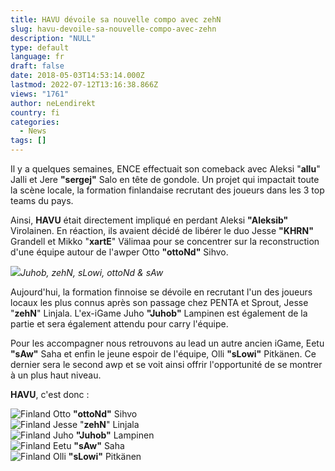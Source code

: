 ```yaml
---
title: HAVU dévoile sa nouvelle compo avec zehN
slug: havu-devoile-sa-nouvelle-compo-avec-zehn
description: "NULL"
type: default
language: fr
draft: false
date: 2018-05-03T14:53:14.000Z
lastmod: 2022-07-12T13:16:38.866Z
views: "1761"
author: neLendirekt
country: fi
categories:
  - News
tags: []
---
```

Il y a quelques semaines, ENCE effectuait son comeback avec Aleksi "**allu**" Jalli et Jere **"sergej"** Salo en tête de gondole. Un projet qui impactait toute la scène locale, la formation finlandaise recrutant des joueurs dans les 3 top teams du pays.

Ainsi, **HAVU** était directement impliqué en perdant Aleksi **"Aleksib"** Virolainen. En réaction, ils avaient décidé de libérer le duo Jesse **"KHRN"** Grandell et Mikko "**xartE**" Välimaa pour se concentrer sur la reconstruction d'une équipe autour de l'awper Otto **"ottoNd"** Sihvo.

![](/images/articles/5aeb1d7d149a9/images/dF6xGZiULg7IRMrYtUqrmr7kddaA8uQJHKdaVvAj.png)_Juhob, zehN, sLowi, ottoNd & sAw_

Aujourd'hui, la formation finnoise se dévoile en recrutant l'un des joueurs locaux les plus connus après son passage chez PENTA et Sprout, Jesse "**zehN**" Linjala. L'ex-iGame Juho **"Juhob"** Lampinen est également de la partie et sera également attendu pour carry l'équipe.

Pour les accompagner nous retrouvons au lead un autre ancien iGame, Eetu **"sAw"** Saha et enfin le jeune espoir de l'équipe, Olli **"sLowi"** Pitkänen. Ce dernier sera le second awp et se voit ainsi offrir l'opportunité de se montrer à un plus haut niveau.

**HAVU**, c'est donc :

![Finland](/images/countries/fi.svg)⁠ Otto **"ottoNd"** Sihvo  
![Finland](/images/countries/fi.svg)⁠ Jesse "**zehN**" Linjala  
![Finland](/images/countries/fi.svg)⁠ Juho **"Juhob"** Lampinen  
![Finland](/images/countries/fi.svg)⁠ Eetu **"sAw"** Saha  
![Finland](/images/countries/fi.svg)⁠ Olli **"sLowi"** Pitkänen
